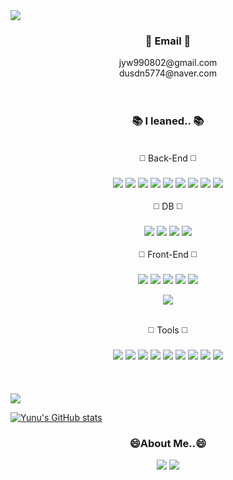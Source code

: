 <img src="https://capsule-render.vercel.app/api?type=waving&color=cef5a2&height=250&section=header&text=Welcome%20to%20Yunu's%20Github!&fontSize=50&fontColor=ffffff" />

<h3 align="center">📧 Email 📧</h3>
  <div align="center">
    <div>jyw990802@gmail.com</div>
    <div>dusdn5774@naver.com</div>
  </div>
<br>
<br>
<h3 align="center">📚 I leaned.. 📚</h3>
<br>
 <div align="center">◻️ Back-End ◻️</div>
 <br>
  <div align="center">
    <img src="https://img.shields.io/badge/Java-007396?style=for-the-badge&logo=Java&logoColor=white"/>
   <img src="https://img.shields.io/badge/Spring-6DB33F?style=for-the-badge&logo=Spring&logoColor=white"/>
   <img src="https://img.shields.io/badge/Spring Boot-6DB33F?style=for-the-badge&logo=SpringBoot&logoColor=white"/>
    <img src="https://img.shields.io/badge/SpringSecurity-6dd33f?style=for-the-badge&logo=springsecurity&logoColor=white" />
    <img src="https://img.shields.io/badge/JSP/Servlet-d3d3d3?style=for-the-badge&logoColor=black" />
   <img src="https://img.shields.io/badge/MyBatis-b61a20?style=for-the-badge&logoColor=white" />
    <img src="https://img.shields.io/badge/JPA:Hibernate-59666C?style=for-the-badge&logo=hibernate&logoColor=white" />
    <img src="https://img.shields.io/badge/Python-3776AB?style=for-the-badge&logo=Python&logoColor=white"/>
    <img src="https://img.shields.io/badge/Django-092E20?style=for-the-badge&logo=Django&logoColor=white" />

  </div>
<br>
<div align="center">◻️ DB ◻️</div>
<br>
  <div align="center">
    <img src="https://img.shields.io/badge/Oracle-F80000?style=for-the-badge&logo=oracle&logoColor=black" />
    <img src="https://img.shields.io/badge/MySQL-00000F?style=for-the-badge&logo=mysql&logoColor=white" />

<img src="https://img.shields.io/badge/SQLite-07405E?style=for-the-badge&logo=sqlite&logoColor=white" />

<img src="https://img.shields.io/badge/MariaDB-003545?style=for-the-badge&logo=mariadb&logoColor=white" />


  </div>
  <br>
 <div align="center">◻️ Front-End ◻️</div>
 <br>
  <div align="center">
    <img src="https://img.shields.io/badge/react-20232a.svg?style=for-the-badge&logo=react&logoColor=61DAFB" />
    <img src="https://img.shields.io/badge/HTML-E34F26?style=for-the-badge&logo=html5&logoColor=white" />

<img src="https://img.shields.io/badge/CSS-1572B6?&style=for-the-badge&logo=css3&logoColor=white" />

<img src="https://img.shields.io/badge/JavaScript-F7DF1E?style=for-the-badge&logo=JavaScript&logoColor=white" />

<img src="https://img.shields.io/badge/jQuery-0769AD?style=for-the-badge&logo=jquery&logoColor=white" />

<img src="https://img.shields.io/badge/Bootstrap-563D7C?style=for-the-badge&logo=bootstrap&logoColor=white" /></div>

  </div>
  <br>
  <div align="center">◻️ Tools ◻️</div>
  <br>
  <div align="center">
    <img src="https://img.shields.io/badge/Git-F05032?style=for-the-badge&logo=Git&logoColor=black" />
    <img src="https://img.shields.io/badge/GitHub-100000?style=for-the-badge&logo=github&logoColor=white" />
     <img src="https://img.shields.io/badge/SVN-809CC9?style=for-the-badge&logo=subversion&logoColor=white" />
    <img src="https://img.shields.io/badge/Eclipse-2C2255?style=for-the-badge&logo=eclipse&logoColor=white" />
<img src="https://img.shields.io/badge/Spring Framework-6DB33F?style=for-the-badge&logo=SpringBoot&logoColor=white">
   <img src="https://img.shields.io/badge/Android Studio-3DDC84?style=for-the-badge&logo=AndroidStudio&logoColor=white">
<img src="https://img.shields.io/badge/Visual Studio-007ACC?style=for-the-badge&logo=VisualStudioCode&logoColor=white">
<img src="https://img.shields.io/badge/IntelliJ-000000?style=for-the-badge&logo=intellijidea&logoColor=white" />
  
   <img src="https://img.shields.io/badge/Sourcetree-0052CC?style=for-the-badge&logo=Sourcetree&logoColor=white" />


  </div>
<br>
<br>
<br>
<a href="s">
  <img src="https://github-readme-stats.vercel.app/api/top-langs/?username=yunuyununu&exclude_repo=yunuyununu.github.io&layout=compact" />
</a>

[![Yunu's GitHub stats](https://github-readme-stats.vercel.app/api?username=yunuyununu)](https://github.com/anuraghazra/github-readme-stats)

<h3 align="center">😄About Me..😄</h3>
<div align="center">
  <a href="https://github.com/yunuyununu?tab=repositories"><img src="https://img.shields.io/badge/GitHub-100000?style=for-the-badge&logo=github&logoColor=white" /></a>
  <img src="https://img.shields.io/badge/Notion-ffffff?style=for-the-badge&logo=notion&logoColor=black" />
</div>
<!--
**yunuyununu/yunuyununu** is a ✨ _special_ ✨ repository because its `README.md` (this file) appears on your GitHub profile.

Here are some ideas to get you started:

- 🔭 I’m currently working on ...
- 🌱 I’m currently learning ...
- 👯 I’m looking to collaborate on ...
- 🤔 I’m looking for help with ...
- 💬 Ask me about ...
- 📫 How to reach me: ...
- 😄 Pronouns: ...
- ⚡ Fun fact: ...
-->
